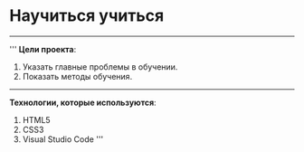 # Научиться учиться
***
'''
__Цели проекта__:
1. Указать главные проблемы в обучении.
2. Показать методы обучения.
***
__Технологии, которые используются__:
1. HTML5
2. CSS3
3. Visual Studio Code
'''



